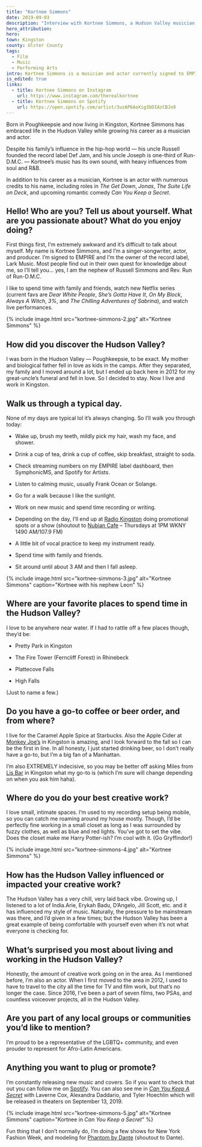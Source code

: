 ```yaml
---
title: "Kortnee Simmons"
date: 2019-09-03
description: "Interview with Kortnee Simmons, a Hudson Valley musician and actor, discussing his life and career in the arts."
hero_attribution:
hero:
town: Kingston
county: Ulster County
tags:
  - Film
  - Music
  - Performing Arts
intro: Kortnee Simmons is a musician and actor currently signed to EMPIRE Records and appearing in movies and TV shows such as Netflix's _The Get Down_.
is_edited: true
links:
  - title: Kortnee Simmons on Instagram
    url: https://www.instagram.com/therealkortnee
  - title: Kortnee Simmons on Spotify
    url: https://open.spotify.com/artist/3uzAP6AoXig3bDIAzCBJo9
---
```


Born in Poughkeepsie and now living in Kingston, Kortnee Simmons has embraced life in the Hudson Valley while growing his career as a musician and actor.

Despite his family’s influence in the hip-hop world — his uncle Russell founded the record label Def Jam, and his uncle Joseph is one-third of Run-D.M.C. — Kortnee’s music has its own sound, with heavy influences from soul and R&B.

In addition to his career as a musician, Kortnee is an actor with numerous credits to his name, including roles in _The Get Down_, _Jonas_, _The Suite Life on Deck_, and upcoming romantic comedy _Can You Keep a Secret_.

## Hello! Who are you? Tell us about yourself. What are you passionate about? What do you enjoy doing?

First things first, I’m extremely awkward and it’s difficult to talk about myself. My name is Kortnee Simmons, and I’m a singer-songwriter, actor, and producer. I’m signed to EMPIRE and I’m the owner of the record label, Lark Music. Most people find out in their own quest for knowledge about me, so I’ll tell you… yes, I am the nephew of Russell Simmons and Rev. Run of Run-D.M.C.

I like to spend time with family and friends, watch new Netflix series (current favs are _Dear White People_, _She’s Gotta Have It_, _On My Block_, _Always A Witch_, _3%_, and _The Chilling Adventures of Sabrina_), and watch live performances.

{% include image.html src="kortnee-simmons-2.jpg" alt="Kortnee Simmons" %}

## How did you discover the Hudson Valley?

I was born in the Hudson Valley — Poughkeepsie, to be exact. My mother and biological father fell in love as kids in the camps. After they separated, my family and I moved around a lot, but I ended up back here in 2012 for my great-uncle’s funeral and fell in love. So I decided to stay. Now I live and work in Kingston.

## Walk us through a typical day.

None of my days are typical lol it’s always changing. So I’ll walk you through today:

- Wake up, brush my teeth, mildly pick my hair, wash my face, and shower.

- Drink a cup of tea, drink a cup of coffee, skip breakfast, straight to soda.

- Check streaming numbers on my EMPIRE label dashboard, then SymphonicMS, and Spotify for Artists.

- Listen to calming music, usually Frank Ocean or Solange.

- Go for a walk because I like the sunlight.

- Work on new music and spend time recording or writing.

- Depending on the day, I’ll end up at [Radio Kingston](https://radiokingston.org/) doing promotional spots or a show (shoutout to [Nubian Cafe](https://radiokingston.org/en/broadcast/nubian-cafe) – Thursdays at 1PM WKNY 1490 AM/107.9 FM)

- A little bit of vocal practice to keep my instrument ready.

- Spend time with family and friends.

- Sit around until about 3 AM and then I fall asleep.

{% include image.html src="kortnee-simmons-3.jpg" alt="Kortnee Simmons" caption="Kortnee with his nephew Leon" %}

## Where are your favorite places to spend time in the Hudson Valley?

I love to be anywhere near water. If I had to rattle off a few places though, they’d be:

- Pretty Park in Kingston

- The Fire Tower (Ferncliff Forest) in Rhinebeck

- Plattecove Falls

- High Falls

(Just to name a few.)

## Do you have a go-to coffee or beer order, and from where?

I live for the Caramel Apple Spice at Starbucks. Also the Apple Cider at [Monkey Joe’s](https://monkeyjoe.com/) in Kingston is amazing, and I look forward to the fall so I can be the first in line. In all honesty, I just started drinking beer, so I don’t really have a go-to, but I’m a big fan of a Manhattan.

I’m also EXTREMELY indecisive, so you may be better off asking Miles from [Lis Bar](https://www.lisbar.com/) in Kingston what my go-to is (which I’m sure will change depending on when you ask him haha).

## Where do you do your best creative work?

I love small, intimate spaces. I’m used to my recording setup being mobile, so you can catch me roaming around my house mostly. Though, I’d be perfectly fine working in a small closet as long as I was surrounded by fuzzy clothes, as well as blue and red lights. You’ve got to set the vibe. Does the closet make me Harry Potter-ish? I’m cool with it. (Go Gryffindor!)

{% include image.html src="kortnee-simmons-4.jpg" alt="Kortnee Simmons" %}

## How has the Hudson Valley influenced or impacted your creative work?

The Hudson Valley has a very chill, very laid back vibe. Growing up, I listened to a lot of India.Arie, Erykah Badu, D’Angelo, Jill Scott, etc. and it has influenced my style of music. Naturally, the pressure to be mainstream was there, and I’d given in a few times; but the Hudson Valley has been a great example of being comfortable with yourself even when it’s not what everyone is checking for.

## What’s surprised you most about living and working in the Hudson Valley?

Honestly, the amount of creative work going on in the area. As I mentioned before, I’m also an actor. When I first moved to the area in 2012, I used to have to travel to the city all the time for TV and film work, but that’s no longer the case. Since 2016, I’ve been a part of seven films, two PSAs, and countless voiceover projects, all in the Hudson Valley.

## Are you part of any local groups or communities you’d like to mention?

I’m proud to be a representative of the LGBTQ+ community, and even prouder to represent for Afro-Latin Americans.

## Anything you want to plug or promote?

I’m constantly releasing new music and covers. So if you want to check that out you can follow me on [Spotify](https://open.spotify.com/artist/3uzAP6AoXig3bDIAzCBJo9). You can also see me in _[Can You Keep A Secret](https://www.imdb.com/title/tt8707922/)_ with Laverne Cox, Alexandra Daddario, and Tyler Hoechlin which will be released in theaters on September 13, 2019.

{% include image.html src="kortnee-simmons-5.jpg" alt="Kortnee Simmons" caption="Kortnee in <em>Can You Keep a Secret</em>" %}

Fun thing that I don’t normally do, I’m doing a few shows for New York Fashion Week, and modeling for [Phantom by Dante](http://www.bephantom.com/) (shoutout to Dante).
